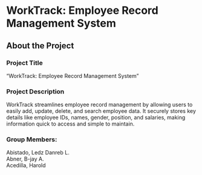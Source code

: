 <!DOCTYPE html>
<html lang="en">

<head>
  <title> DSA </title>
</head>

<body>
    <h1>
        WorkTrack: Employee Record Management System
    </h1>
  	<h2>
  		About the Project
  	</h2>
  	<h3>
      Project Title
  	</h3>
  	<p>
      “WorkTrack: Employee Record Management System”
  	</p>
  	<h3>
      Project Description
  	</h3>
  	<p>
      WorkTrack streamlines employee record management by allowing users to easily add, update, delete, and search employee data. It securely stores key details like employee IDs, names, gender, position, and salaries, making information quick to access and simple to maintain.
  	</p>
  	<h3>
      Group Members:
  	</h3>
  	<p>
      Abistado, Ledz Danreb L. <br>
      Abner, B-jay A. <br>
      Acedilla, Harold
      
</body>

</html>
